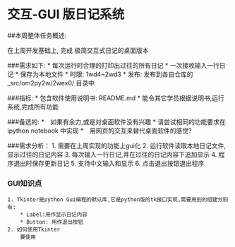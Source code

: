 # 交互-GUI 版日记系统

##本周整体任务概述:

在上周开发基础上, 完成 极简交互式日记的桌面版本

###需求如下:
    * 每次运行时合理的打印出过往的所有日记
    * 一次接收输入一行日记
    * 保存为本地文件
    * 时限: 1wd4~2wd3
    * 发布: 发布到各自仓库的 _src/om2py2w/2wex0/ 目录中

###指标:
    * 包含软件使用说明书: README.md
    * 能令其它学员根据说明书,运行系统,完成所有功能

###备选的:
    *　如果有余力,或是对桌面软件没有兴趣
    *  请尝试相同的功能要求在 ipython notebook 中实现
    *　用网页的交互来替代桌面软件的感觉?
    
    
###需求分析：
    1. 需要在上周实现的功能上gui化
    2. 运行软件读取本地日记文件,显示过往的日记内容
    3. 每次输入一行日记,并在过往的日记内容下追加显示
    4. 程序退出时保存更新日记
    5. 支持中文输入和显示
    6. 点击退出按钮退出程序

### GUI知识点
    1. Tkinter是python Gui编程的默认库,它是python版的tk接口实现,需要用到的组建分别有:
        * Label:用作显示日记内容
        * Button: 用作退出按钮
    2. 如何使用Tkinter
        要使用
        
    


